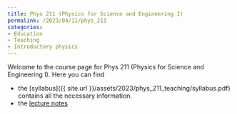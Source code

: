 ```yaml
---
title: Phys 211 (Physics for Science and Engineering I)
permalink: /2023/04/11/phys_211
categories:
- Education
- Teaching
- Introductory physics
---
```


Welcome to the course page for Phys 211 (Physics for Science and Engineering I). Here 
you can find 
* the [syllabus]({{ site.url }}/assets/2023/phys_211_teaching/syllabus.pdf) contains all the necessary information.
* the [lecture notes](https://www.dropbox.com/s/hhsg6quqr469nun/main.pdf?dl=0) 
